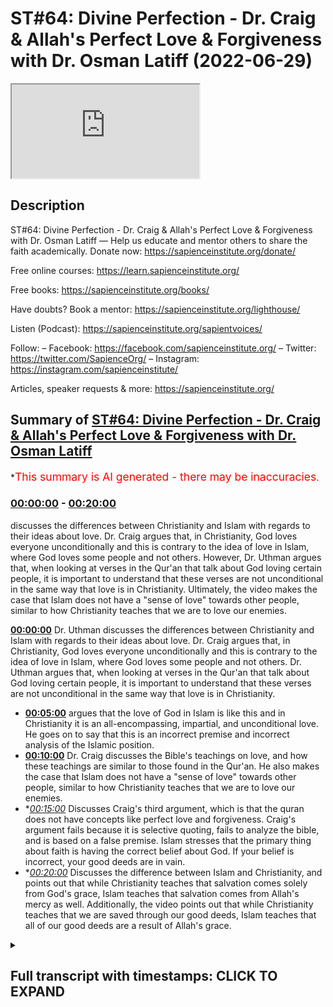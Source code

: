# ST#64: Divine Perfection - Dr. Craig & Allah's Perfect Love & Forgiveness with Dr. Osman Latiff (2022-06-29)

<iframe loading='lazy' src='https://www.youtube.com/embed/fFkGbBAgy1s'></iframe>

## Description

ST#64: Divine Perfection - Dr. Craig & Allah's Perfect Love & Forgiveness with Dr. Osman Latiff
—
Help us educate and mentor others to share the faith academically.
Donate now: https://sapienceinstitute.org/donate/

Free online courses: https://learn.sapienceinstitute.org/

Free books: https://sapienceinstitute.org/books/

Have doubts? Book a mentor: https://sapienceinstitute.org/lighthouse/

Listen (Podcast): https://sapienceinstitute.org/sapientvoices/

Follow:
– Facebook: https://facebook.com/sapienceinstitute.org/
– Twitter: https://twitter.com/SapienceOrg/
– Instagram: https://instagram.com/sapienceinstitute/

Articles, speaker requests & more: https://sapienceinstitute.org/

## Summary of [ST#64: Divine Perfection - Dr. Craig & Allah's Perfect Love & Forgiveness with Dr. Osman Latiff](https://www.youtube.com/watch?v=fFkGbBAgy1s)

\*<span style="color:red; font-size:125%">This summary is AI generated - there may be inaccuracies</span>.

### [00:00:00](https://www.youtube.com/watch?v=fFkGbBAgy1s\&t=0) - [00:20:00](https://www.youtube.com/watch?v=fFkGbBAgy1s\&t=1200)

discusses the differences between Christianity and Islam with regards to their ideas about love. Dr. Craig argues that, in Christianity, God loves everyone unconditionally and this is contrary to the idea of love in Islam, where God loves some people and not others. However, Dr. Uthman argues that, when looking at verses in the Qur'an that talk about God loving certain people, it is important to understand that these verses are not unconditional in the same way that love is in Christianity. Ultimately, the video makes the case that Islam does not have a "sense of love" towards other people, similar to how Christianity teaches that we are to love our enemies.

**[00:00:00](https://www.youtube.com/watch?v=fFkGbBAgy1s\&t=0)**  Dr. Uthman discusses the differences between Christianity and Islam with regards to their ideas about love. Dr. Craig argues that, in Christianity, God loves everyone unconditionally and this is contrary to the idea of love in Islam, where God loves some people and not others. Dr. Uthman argues that, when looking at verses in the Qur'an that talk about God loving certain people, it is important to understand that these verses are not unconditional in the same way that love is in Christianity.

*   **[00:05:00](https://www.youtube.com/watch?v=fFkGbBAgy1s\&t=300)** argues that the love of God in Islam is like this and in Christianity it is an all-encompassing, impartial, and unconditional love. He goes on to say that this is an incorrect premise and incorrect analysis of the Islamic position.
*   **[00:10:00](https://www.youtube.com/watch?v=fFkGbBAgy1s\&t=600)**  Dr. Craig discusses the Bible's teachings on love, and how these teachings are similar to those found in the Qur'an. He also makes the case that Islam does not have a "sense of love" towards other people, similar to how Christianity teaches that we are to love our enemies.
*   \**[00:15:00](https://www.youtube.com/watch?v=fFkGbBAgy1s\&t=900)* Discusses Craig's third argument, which is that the quran does not have concepts like perfect love and forgiveness. Craig's argument fails because it is selective quoting, fails to analyze the bible, and is based on a false premise. Islam stresses that the primary thing about faith is having the correct belief about God. If your belief is incorrect, your good deeds are in vain.
*   \**[00:20:00](https://www.youtube.com/watch?v=fFkGbBAgy1s\&t=1200)* Discusses the difference between Islam and Christianity, and points out that while Christianity teaches that salvation comes solely from God's grace, Islam teaches that salvation comes from Allah's mercy as well. Additionally, the video points out that while Christianity teaches that we are saved through our good deeds, Islam teaches that all of our good deeds are a result of Allah's grace.

<details><summary><h2>Full transcript with timestamps: CLICK TO EXPAND</h2></summary>

[0:00:06](https://youtu.be/fFkGbBAgy1s?t=6) assalamualaikum welcome to sapient\
[0:00:08](https://youtu.be/fFkGbBAgy1s?t=8) thoughts this is dr uthman native and\
[0:00:09](https://youtu.be/fFkGbBAgy1s?t=9) we're going through my book divine\
[0:00:10](https://youtu.be/fFkGbBAgy1s?t=10) perfection christianity and islam on sin\
[0:00:13](https://youtu.be/fFkGbBAgy1s?t=13) and salvation a very important topic a\
[0:00:15](https://youtu.be/fFkGbBAgy1s?t=15) very crucial understanding christianity\
[0:00:18](https://youtu.be/fFkGbBAgy1s?t=18) in its light in this right light and\
[0:00:20](https://youtu.be/fFkGbBAgy1s?t=20) islam in this right light as well of\
[0:00:22](https://youtu.be/fFkGbBAgy1s?t=22) course the book is also answering back\
[0:00:24](https://youtu.be/fFkGbBAgy1s?t=24) against detractors made by destructions\
[0:00:26](https://youtu.be/fFkGbBAgy1s?t=26) made by christian mission ethiopia and\
[0:00:28](https://youtu.be/fFkGbBAgy1s?t=28) apologists like william lane craig and\
[0:00:30](https://youtu.be/fFkGbBAgy1s?t=30) others before and after him as well\
[0:00:33](https://youtu.be/fFkGbBAgy1s?t=33) we've been through\
[0:00:34](https://youtu.be/fFkGbBAgy1s?t=34) two main arguments made by dr william\
[0:00:37](https://youtu.be/fFkGbBAgy1s?t=37) lane craig already about the concept of\
[0:00:39](https://youtu.be/fFkGbBAgy1s?t=39) the trinity in the quranic framework\
[0:00:41](https://youtu.be/fFkGbBAgy1s?t=41) about humans salvation in the quranic\
[0:00:44](https://youtu.be/fFkGbBAgy1s?t=44) model as well\
[0:00:46](https://youtu.be/fFkGbBAgy1s?t=46) in contrast to the christian\
[0:00:48](https://youtu.be/fFkGbBAgy1s?t=48) idea about atonement represents through\
[0:00:50](https://youtu.be/fFkGbBAgy1s?t=50) atonement theories and other things as\
[0:00:52](https://youtu.be/fFkGbBAgy1s?t=52) well now the the third argument made by\
[0:00:55](https://youtu.be/fFkGbBAgy1s?t=55) dr craig in light of islamic theism is a\
[0:00:58](https://youtu.be/fFkGbBAgy1s?t=58) bit similar to the second one but this\
[0:01:00](https://youtu.be/fFkGbBAgy1s?t=60) time it's about the idea of love\
[0:01:02](https://youtu.be/fFkGbBAgy1s?t=62) so he argues therefore that god can't be\
[0:01:05](https://youtu.be/fFkGbBAgy1s?t=65) worthy of worship in islam because he's\
[0:01:07](https://youtu.be/fFkGbBAgy1s?t=67) not maximally loving in that he doesn't\
[0:01:10](https://youtu.be/fFkGbBAgy1s?t=70) love\
[0:01:10](https://youtu.be/fFkGbBAgy1s?t=70) everybody and the christians in fact not\
[0:01:13](https://youtu.be/fFkGbBAgy1s?t=73) all christians but he and perhaps people\
[0:01:15](https://youtu.be/fFkGbBAgy1s?t=75) like him\
[0:01:16](https://youtu.be/fFkGbBAgy1s?t=76) focus on the idea that god loves\
[0:01:19](https://youtu.be/fFkGbBAgy1s?t=79) everyone\
[0:01:20](https://youtu.be/fFkGbBAgy1s?t=80) god loves everybody\
[0:01:22](https://youtu.be/fFkGbBAgy1s?t=82) and therefore if god loves everybody\
[0:01:25](https://youtu.be/fFkGbBAgy1s?t=85) then that's the god that we should be\
[0:01:26](https://youtu.be/fFkGbBAgy1s?t=86) worshipping as opposed to islam where\
[0:01:29](https://youtu.be/fFkGbBAgy1s?t=89) god loves some people and not other\
[0:01:31](https://youtu.be/fFkGbBAgy1s?t=91) people and craig therefore in his in his\
[0:01:34](https://youtu.be/fFkGbBAgy1s?t=94) works and literature in his debates he\
[0:01:36](https://youtu.be/fFkGbBAgy1s?t=96) isolates particular verses in the quran\
[0:01:38](https://youtu.be/fFkGbBAgy1s?t=98) where it says that god loves the\
[0:01:40](https://youtu.be/fFkGbBAgy1s?t=100) the doers of god those of good god loves\
[0:01:43](https://youtu.be/fFkGbBAgy1s?t=103) the repentant god loves the you know the\
[0:01:46](https://youtu.be/fFkGbBAgy1s?t=106) ones who make peace god loves so god\
[0:01:48](https://youtu.be/fFkGbBAgy1s?t=108) loves particular people uh but god does\
[0:01:51](https://youtu.be/fFkGbBAgy1s?t=111) not love other people god doesn't love\
[0:01:52](https://youtu.be/fFkGbBAgy1s?t=112) the boastful god doesn't love the\
[0:01:54](https://youtu.be/fFkGbBAgy1s?t=114) arrogant god doesn't love the the\
[0:01:56](https://youtu.be/fFkGbBAgy1s?t=116) unbelievers for example god doesn't love\
[0:01:58](https://youtu.be/fFkGbBAgy1s?t=118) the mischief makers for example or the\
[0:02:00](https://youtu.be/fFkGbBAgy1s?t=120) unjust for example so we have those that\
[0:02:02](https://youtu.be/fFkGbBAgy1s?t=122) god loves and go that god and those that\
[0:02:04](https://youtu.be/fFkGbBAgy1s?t=124) god does not love\
[0:02:06](https://youtu.be/fFkGbBAgy1s?t=126) in the quran for example whereas he says\
[0:02:08](https://youtu.be/fFkGbBAgy1s?t=128) in in christianity god loves everybody\
[0:02:12](https://youtu.be/fFkGbBAgy1s?t=132) and the key verse that christians love\
[0:02:14](https://youtu.be/fFkGbBAgy1s?t=134) to cite like him and others is\
[0:02:16](https://youtu.be/fFkGbBAgy1s?t=136) for god so loved the world loved the\
[0:02:18](https://youtu.be/fFkGbBAgy1s?t=138) world that he gave his only be or he\
[0:02:20](https://youtu.be/fFkGbBAgy1s?t=140) sent his only begotten son that he\
[0:02:22](https://youtu.be/fFkGbBAgy1s?t=142) whosoever believes in him shall have\
[0:02:24](https://youtu.be/fFkGbBAgy1s?t=144) everlasting life and shall not perish so\
[0:02:27](https://youtu.be/fFkGbBAgy1s?t=147) therefore since god so loved the world\
[0:02:29](https://youtu.be/fFkGbBAgy1s?t=149) meaning the whole world\
[0:02:31](https://youtu.be/fFkGbBAgy1s?t=151) that means god loves everybody including\
[0:02:34](https://youtu.be/fFkGbBAgy1s?t=154) sinners this is the key thing for us to\
[0:02:36](https://youtu.be/fFkGbBAgy1s?t=156) remember about what christians say\
[0:02:38](https://youtu.be/fFkGbBAgy1s?t=158) god loves sinners and therefore\
[0:02:41](https://youtu.be/fFkGbBAgy1s?t=161) and in contrast the quran in islam the\
[0:02:43](https://youtu.be/fFkGbBAgy1s?t=163) god of islam or the quran does not love\
[0:02:46](https://youtu.be/fFkGbBAgy1s?t=166) sinners that's the key thing but the\
[0:02:48](https://youtu.be/fFkGbBAgy1s?t=168) first thing of course is for us to\
[0:02:49](https://youtu.be/fFkGbBAgy1s?t=169) understand this very very clearly number\
[0:02:51](https://youtu.be/fFkGbBAgy1s?t=171) one\
[0:02:52](https://youtu.be/fFkGbBAgy1s?t=172) christians of course they make this\
[0:02:54](https://youtu.be/fFkGbBAgy1s?t=174) argument about god loving everybody but\
[0:02:56](https://youtu.be/fFkGbBAgy1s?t=176) there is no agreement in fact amongst\
[0:02:58](https://youtu.be/fFkGbBAgy1s?t=178) christians or theologians that god in\
[0:03:01](https://youtu.be/fFkGbBAgy1s?t=181) fact loves everybody does god love\
[0:03:04](https://youtu.be/fFkGbBAgy1s?t=184) the murderer does god love\
[0:03:07](https://youtu.be/fFkGbBAgy1s?t=187) hitler does god love genocidal maniacs\
[0:03:10](https://youtu.be/fFkGbBAgy1s?t=190) does god love everybody and does god\
[0:03:13](https://youtu.be/fFkGbBAgy1s?t=193) love them exactly the same way now i say\
[0:03:15](https://youtu.be/fFkGbBAgy1s?t=195) that because dr craig for example says\
[0:03:18](https://youtu.be/fFkGbBAgy1s?t=198) the love of god is three things it's\
[0:03:20](https://youtu.be/fFkGbBAgy1s?t=200) impartial it's universal and it's\
[0:03:23](https://youtu.be/fFkGbBAgy1s?t=203) unconditional remember those three words\
[0:03:25](https://youtu.be/fFkGbBAgy1s?t=205) it's impartial\
[0:03:27](https://youtu.be/fFkGbBAgy1s?t=207) unconditional and it's universal whereas\
[0:03:30](https://youtu.be/fFkGbBAgy1s?t=210) the love of the god in islam it's\
[0:03:33](https://youtu.be/fFkGbBAgy1s?t=213) partial not universal not unconditional\
[0:03:35](https://youtu.be/fFkGbBAgy1s?t=215) either therefore the god of uh\
[0:03:37](https://youtu.be/fFkGbBAgy1s?t=217) christianity he argues wins the day now\
[0:03:40](https://youtu.be/fFkGbBAgy1s?t=220) let's think about this very carefully\
[0:03:41](https://youtu.be/fFkGbBAgy1s?t=221) what does it mean to say that the love\
[0:03:42](https://youtu.be/fFkGbBAgy1s?t=222) of god is impartial in christianity that\
[0:03:45](https://youtu.be/fFkGbBAgy1s?t=225) means it's the same that means god loves\
[0:03:48](https://youtu.be/fFkGbBAgy1s?t=228) everybody the same what does that mean\
[0:03:51](https://youtu.be/fFkGbBAgy1s?t=231) that means god loves\
[0:03:53](https://youtu.be/fFkGbBAgy1s?t=233) hitler like he loves moses that god\
[0:03:56](https://youtu.be/fFkGbBAgy1s?t=236) loves the mass murderer like he loves\
[0:03:59](https://youtu.be/fFkGbBAgy1s?t=239) the peacemaker that means god love is\
[0:04:01](https://youtu.be/fFkGbBAgy1s?t=241) impartial he loves everybody the same\
[0:04:04](https://youtu.be/fFkGbBAgy1s?t=244) which means in essence god loves nobody\
[0:04:07](https://youtu.be/fFkGbBAgy1s?t=247) because there's no gradients of love for\
[0:04:09](https://youtu.be/fFkGbBAgy1s?t=249) us to consider what does love actually\
[0:04:11](https://youtu.be/fFkGbBAgy1s?t=251) then mean\
[0:04:13](https://youtu.be/fFkGbBAgy1s?t=253) what does love even mean if god loves\
[0:04:15](https://youtu.be/fFkGbBAgy1s?t=255) everybody the same and there are no\
[0:04:17](https://youtu.be/fFkGbBAgy1s?t=257) gradients of love loving less not loving\
[0:04:20](https://youtu.be/fFkGbBAgy1s?t=260) loving more these are all gradients of\
[0:04:22](https://youtu.be/fFkGbBAgy1s?t=262) love that we find in the quran in\
[0:04:23](https://youtu.be/fFkGbBAgy1s?t=263) islamic\
[0:04:25](https://youtu.be/fFkGbBAgy1s?t=265) narrative but in christianity if god\
[0:04:27](https://youtu.be/fFkGbBAgy1s?t=267) loves everybody the same impartially\
[0:04:29](https://youtu.be/fFkGbBAgy1s?t=269) that means how do we even have a way of\
[0:04:31](https://youtu.be/fFkGbBAgy1s?t=271) approaching god or know what god wants\
[0:04:34](https://youtu.be/fFkGbBAgy1s?t=274) us to do if he loves us all impartially\
[0:04:37](https://youtu.be/fFkGbBAgy1s?t=277) anyway from the get-go from the outside\
[0:04:40](https://youtu.be/fFkGbBAgy1s?t=280) and what does it mean is love is\
[0:04:41](https://youtu.be/fFkGbBAgy1s?t=281) unconditional that means there's no\
[0:04:43](https://youtu.be/fFkGbBAgy1s?t=283) condition placed on god's love that\
[0:04:44](https://youtu.be/fFkGbBAgy1s?t=284) means\
[0:04:45](https://youtu.be/fFkGbBAgy1s?t=285) the psychopathic murderer she could feel\
[0:04:48](https://youtu.be/fFkGbBAgy1s?t=288) secure and happy knowing that god loves\
[0:04:50](https://youtu.be/fFkGbBAgy1s?t=290) him anyway because it's an unconditional\
[0:04:53](https://youtu.be/fFkGbBAgy1s?t=293) love like the craig therefore presents\
[0:04:55](https://youtu.be/fFkGbBAgy1s?t=295) but this again is contrary in fact to\
[0:04:57](https://youtu.be/fFkGbBAgy1s?t=297) the bible itself because in the bible\
[0:04:59](https://youtu.be/fFkGbBAgy1s?t=299) itself we do find verses where god does\
[0:05:02](https://youtu.be/fFkGbBAgy1s?t=302) not love some people in the book of\
[0:05:04](https://youtu.be/fFkGbBAgy1s?t=304) hosea for example chapter 9 verse 5 5 it\
[0:05:07](https://youtu.be/fFkGbBAgy1s?t=307) says because of their wickedness in\
[0:05:09](https://youtu.be/fFkGbBAgy1s?t=309) gilgal i hated them\
[0:05:12](https://youtu.be/fFkGbBAgy1s?t=312) right because of this wretchedness or\
[0:05:14](https://youtu.be/fFkGbBAgy1s?t=314) their rebellion i do not love them very\
[0:05:17](https://youtu.be/fFkGbBAgy1s?t=317) unequivocal language in psalm 5 5. god\
[0:05:20](https://youtu.be/fFkGbBAgy1s?t=320) does not love those who transgress and\
[0:05:22](https://youtu.be/fFkGbBAgy1s?t=322) do wrong in psalm 5 5 in psalm 139 it\
[0:05:26](https://youtu.be/fFkGbBAgy1s?t=326) says something similar right that\
[0:05:29](https://youtu.be/fFkGbBAgy1s?t=329) what do i do with those who hate you i\
[0:05:31](https://youtu.be/fFkGbBAgy1s?t=331) hate them i have all full hatred for\
[0:05:34](https://youtu.be/fFkGbBAgy1s?t=334) them in fact eric peel the dutch\
[0:05:36](https://youtu.be/fFkGbBAgy1s?t=336) theologian says that the most\
[0:05:38](https://youtu.be/fFkGbBAgy1s?t=338) absolute form of hatred is used in this\
[0:05:41](https://youtu.be/fFkGbBAgy1s?t=341) verse even thomas aquinas in his\
[0:05:43](https://youtu.be/fFkGbBAgy1s?t=343) comments from psalm 5 5 says that god\
[0:05:45](https://youtu.be/fFkGbBAgy1s?t=345) hates sinners\
[0:05:47](https://youtu.be/fFkGbBAgy1s?t=347) right that they're not sufficient\
[0:05:49](https://youtu.be/fFkGbBAgy1s?t=349) before god's majesty before god so\
[0:05:52](https://youtu.be/fFkGbBAgy1s?t=352) therefore it seems these are like newer\
[0:05:54](https://youtu.be/fFkGbBAgy1s?t=354) kind of trends coming from christian\
[0:05:55](https://youtu.be/fFkGbBAgy1s?t=355) missionaries about god loving everybody\
[0:05:57](https://youtu.be/fFkGbBAgy1s?t=357) maybe\
[0:05:58](https://youtu.be/fFkGbBAgy1s?t=358) maybe it's a ploy\
[0:05:59](https://youtu.be/fFkGbBAgy1s?t=359) in order to propagate their faith and to\
[0:06:01](https://youtu.be/fFkGbBAgy1s?t=361) invite more people to christianity but\
[0:06:03](https://youtu.be/fFkGbBAgy1s?t=363) but the bible isn't saying that and nor\
[0:06:06](https://youtu.be/fFkGbBAgy1s?t=366) are christian theologians particularly\
[0:06:07](https://youtu.be/fFkGbBAgy1s?t=367) of the past saying that that god loves\
[0:06:09](https://youtu.be/fFkGbBAgy1s?t=369) everybody the same way impartially that\
[0:06:12](https://youtu.be/fFkGbBAgy1s?t=372) means even me as a muslim who denies\
[0:06:15](https://youtu.be/fFkGbBAgy1s?t=375) christianity and denies of the core\
[0:06:17](https://youtu.be/fFkGbBAgy1s?t=377) tenets of christianity of incarnation of\
[0:06:20](https://youtu.be/fFkGbBAgy1s?t=380) jesus as a savior uh\
[0:06:23](https://youtu.be/fFkGbBAgy1s?t=383) god would love me as as he loves other\
[0:06:25](https://youtu.be/fFkGbBAgy1s?t=385) people\
[0:06:26](https://youtu.be/fFkGbBAgy1s?t=386) unconditionally i mean i don't have to\
[0:06:28](https://youtu.be/fFkGbBAgy1s?t=388) change or anything of course christians\
[0:06:29](https://youtu.be/fFkGbBAgy1s?t=389) wouldn't argue they said no there has to\
[0:06:30](https://youtu.be/fFkGbBAgy1s?t=390) be change and you have to whatever but\
[0:06:32](https://youtu.be/fFkGbBAgy1s?t=392) the point is not just through my service\
[0:06:34](https://youtu.be/fFkGbBAgy1s?t=394) of anybody really so\
[0:06:36](https://youtu.be/fFkGbBAgy1s?t=396) that wouldn't really work in light of\
[0:06:38](https://youtu.be/fFkGbBAgy1s?t=398) the bible or in light of just\
[0:06:39](https://youtu.be/fFkGbBAgy1s?t=399) logical sense and what about god\
[0:06:42](https://youtu.be/fFkGbBAgy1s?t=402) therefore loving universally that means\
[0:06:44](https://youtu.be/fFkGbBAgy1s?t=404) the same thing that god loves everybody\
[0:06:46](https://youtu.be/fFkGbBAgy1s?t=406) and everything the same way\
[0:06:48](https://youtu.be/fFkGbBAgy1s?t=408) of course this wouldn't make much sense\
[0:06:51](https://youtu.be/fFkGbBAgy1s?t=411) to say that because it wouldn't give\
[0:06:53](https://youtu.be/fFkGbBAgy1s?t=413) human beings that incentive that drive\
[0:06:55](https://youtu.be/fFkGbBAgy1s?t=415) to want to do good things in order to\
[0:06:58](https://youtu.be/fFkGbBAgy1s?t=418) love god or be loved by god because if\
[0:07:02](https://youtu.be/fFkGbBAgy1s?t=422) god loves them already anyway then what\
[0:07:04](https://youtu.be/fFkGbBAgy1s?t=424) really would the point of that be\
[0:07:06](https://youtu.be/fFkGbBAgy1s?t=426) and some people in fact would argue some\
[0:07:08](https://youtu.be/fFkGbBAgy1s?t=428) people would argue against it by saying\
[0:07:09](https://youtu.be/fFkGbBAgy1s?t=429) well you know people's love for god\
[0:07:11](https://youtu.be/fFkGbBAgy1s?t=431) should drive them to want to do good\
[0:07:13](https://youtu.be/fFkGbBAgy1s?t=433) things for them and i understand that\
[0:07:14](https://youtu.be/fFkGbBAgy1s?t=434) point as well but other people would\
[0:07:15](https://youtu.be/fFkGbBAgy1s?t=435) argue\
[0:07:16](https://youtu.be/fFkGbBAgy1s?t=436) what's the point anyway and anyway islam\
[0:07:18](https://youtu.be/fFkGbBAgy1s?t=438) doesn't have that problem\
[0:07:20](https://youtu.be/fFkGbBAgy1s?t=440) it doesn't have that problem because\
[0:07:22](https://youtu.be/fFkGbBAgy1s?t=442) what does islam actually say\
[0:07:23](https://youtu.be/fFkGbBAgy1s?t=443) it says number one the thing that is\
[0:07:26](https://youtu.be/fFkGbBAgy1s?t=446) universal from god to all of humanity is\
[0:07:29](https://youtu.be/fFkGbBAgy1s?t=449) the divine mercy of god remember we've\
[0:07:32](https://youtu.be/fFkGbBAgy1s?t=452) discussed it already in light of the\
[0:07:34](https://youtu.be/fFkGbBAgy1s?t=454) adamic conundrum in light of human\
[0:07:36](https://youtu.be/fFkGbBAgy1s?t=456) salvation model\
[0:07:37](https://youtu.be/fFkGbBAgy1s?t=457) god's divine mercy and that divine mercy\
[0:07:40](https://youtu.be/fFkGbBAgy1s?t=460) is in everything so the prophet of allah\
[0:07:43](https://youtu.be/fFkGbBAgy1s?t=463) says that that in the lillahi\
[0:07:45](https://youtu.be/fFkGbBAgy1s?t=465) allah has a hundred parts of his mercy\
[0:07:50](https://youtu.be/fFkGbBAgy1s?t=470) allah has sent one part of his mercy\
[0:07:52](https://youtu.be/fFkGbBAgy1s?t=472) between humans and jinn and even beasts\
[0:07:55](https://youtu.be/fFkGbBAgy1s?t=475) right even animals even the hadith says\
[0:07:58](https://youtu.be/fFkGbBAgy1s?t=478) well hawaiian even insects share from\
[0:08:00](https://youtu.be/fFkGbBAgy1s?t=480) that one part of that divine mercy that\
[0:08:02](https://youtu.be/fFkGbBAgy1s?t=482) means that mercy of god really is in\
[0:08:04](https://youtu.be/fFkGbBAgy1s?t=484) everybody\
[0:08:06](https://youtu.be/fFkGbBAgy1s?t=486) and people when you see\
[0:08:08](https://youtu.be/fFkGbBAgy1s?t=488) you know acts of goodness or kindness or\
[0:08:10](https://youtu.be/fFkGbBAgy1s?t=490) mercy or sympathy or empathy or love\
[0:08:12](https://youtu.be/fFkGbBAgy1s?t=492) uh\
[0:08:13](https://youtu.be/fFkGbBAgy1s?t=493) or you're only seeing a small tiny\
[0:08:16](https://youtu.be/fFkGbBAgy1s?t=496) fragment of something that's in your\
[0:08:18](https://youtu.be/fFkGbBAgy1s?t=498) life but think about the whole of\
[0:08:20](https://youtu.be/fFkGbBAgy1s?t=500) creation from the beginning to the end\
[0:08:21](https://youtu.be/fFkGbBAgy1s?t=501) of time and all of everything that you\
[0:08:23](https://youtu.be/fFkGbBAgy1s?t=503) see and you will never see in your life\
[0:08:25](https://youtu.be/fFkGbBAgy1s?t=505) is all from that one part of allah's\
[0:08:27](https://youtu.be/fFkGbBAgy1s?t=507) divine mercy that's mercy isn't\
[0:08:29](https://youtu.be/fFkGbBAgy1s?t=509) everything even those who disbelieve in\
[0:08:31](https://youtu.be/fFkGbBAgy1s?t=511) him allah is still merciful unto them\
[0:08:33](https://youtu.be/fFkGbBAgy1s?t=513) how is allah merciful and to all people\
[0:08:35](https://youtu.be/fFkGbBAgy1s?t=515) that allah allows and shows even the\
[0:08:38](https://youtu.be/fFkGbBAgy1s?t=518) wretched most wretched person at any\
[0:08:40](https://youtu.be/fFkGbBAgy1s?t=520) time a chance to come back to god\
[0:08:44](https://youtu.be/fFkGbBAgy1s?t=524) right that's that's powerful that\
[0:08:46](https://youtu.be/fFkGbBAgy1s?t=526) allah's mercy is such that even the most\
[0:08:48](https://youtu.be/fFkGbBAgy1s?t=528) wretched individual has at any point in\
[0:08:51](https://youtu.be/fFkGbBAgy1s?t=531) time any point in his life to go back to\
[0:08:53](https://youtu.be/fFkGbBAgy1s?t=533) god through repentance and he will find\
[0:08:55](https://youtu.be/fFkGbBAgy1s?t=535) god forgiving allah says\
[0:09:01](https://youtu.be/fFkGbBAgy1s?t=541) i am forgiving\
[0:09:04](https://youtu.be/fFkGbBAgy1s?t=544) for the one who repents\
[0:09:06](https://youtu.be/fFkGbBAgy1s?t=546) and believes and works good deeds and\
[0:09:09](https://youtu.be/fFkGbBAgy1s?t=549) then follows a life of righteousness i\
[0:09:12](https://youtu.be/fFkGbBAgy1s?t=552) am forgiving on that person so therefore\
[0:09:14](https://youtu.be/fFkGbBAgy1s?t=554) that that path is always open for\
[0:09:16](https://youtu.be/fFkGbBAgy1s?t=556) anybody the path of forgiveness and\
[0:09:18](https://youtu.be/fFkGbBAgy1s?t=558) mercy and closeness and love of god but\
[0:09:21](https://youtu.be/fFkGbBAgy1s?t=561) to say therefore at the outset god loves\
[0:09:23](https://youtu.be/fFkGbBAgy1s?t=563) everybody it wouldn't really it's i mean\
[0:09:24](https://youtu.be/fFkGbBAgy1s?t=564) it might sound nice on the tongue but it\
[0:09:26](https://youtu.be/fFkGbBAgy1s?t=566) doesn't really make that much actually\
[0:09:27](https://youtu.be/fFkGbBAgy1s?t=567) of sense and christian theologians would\
[0:09:29](https://youtu.be/fFkGbBAgy1s?t=569) argue i mean some people in fact really\
[0:09:32](https://youtu.be/fFkGbBAgy1s?t=572) argue against william craig for saying\
[0:09:34](https://youtu.be/fFkGbBAgy1s?t=574) such things because the bible in fact\
[0:09:35](https://youtu.be/fFkGbBAgy1s?t=575) doesn't teach that doesn't preach that\
[0:09:38](https://youtu.be/fFkGbBAgy1s?t=578) and therefore it's really an incorrect\
[0:09:40](https://youtu.be/fFkGbBAgy1s?t=580) way of of of interpreting the christian\
[0:09:43](https://youtu.be/fFkGbBAgy1s?t=583) faith as well\
[0:09:44](https://youtu.be/fFkGbBAgy1s?t=584) uh so that's one thing therefore that he\
[0:09:46](https://youtu.be/fFkGbBAgy1s?t=586) says in his argument that the love of\
[0:09:48](https://youtu.be/fFkGbBAgy1s?t=588) god in islam is like this and in\
[0:09:50](https://youtu.be/fFkGbBAgy1s?t=590) christianity it's an all-encompassing\
[0:09:52](https://youtu.be/fFkGbBAgy1s?t=592) it's a universal impartial and\
[0:09:54](https://youtu.be/fFkGbBAgy1s?t=594) unconditional love we've shown therefore\
[0:09:56](https://youtu.be/fFkGbBAgy1s?t=596) that that actually is is an incorrect\
[0:09:58](https://youtu.be/fFkGbBAgy1s?t=598) premise and incorrect\
[0:09:59](https://youtu.be/fFkGbBAgy1s?t=599) analysis of the islamic position as well\
[0:10:02](https://youtu.be/fFkGbBAgy1s?t=602) the second thing that he argues in fact\
[0:10:04](https://youtu.be/fFkGbBAgy1s?t=604) in the same section or same area is he\
[0:10:07](https://youtu.be/fFkGbBAgy1s?t=607) says you see the love of god\
[0:10:09](https://youtu.be/fFkGbBAgy1s?t=609) is such that\
[0:10:11](https://youtu.be/fFkGbBAgy1s?t=611) god calls on christians to be loving to\
[0:10:15](https://youtu.be/fFkGbBAgy1s?t=615) be loving to their enemies\
[0:10:17](https://youtu.be/fFkGbBAgy1s?t=617) and he says you see that's unique\
[0:10:18](https://youtu.be/fFkGbBAgy1s?t=618) because in islam you don't have loving\
[0:10:20](https://youtu.be/fFkGbBAgy1s?t=620) your enemies\
[0:10:22](https://youtu.be/fFkGbBAgy1s?t=622) and again it might sound nice on the\
[0:10:24](https://youtu.be/fFkGbBAgy1s?t=624) tongue while loving your enemies okay\
[0:10:26](https://youtu.be/fFkGbBAgy1s?t=626) what does that actually mean it's\
[0:10:27](https://youtu.be/fFkGbBAgy1s?t=627) important for all of us to look closely\
[0:10:29](https://youtu.be/fFkGbBAgy1s?t=629) at every argument being made and to\
[0:10:30](https://youtu.be/fFkGbBAgy1s?t=630) dissect it and to unpack it and to\
[0:10:32](https://youtu.be/fFkGbBAgy1s?t=632) unpeel it and to look closely because\
[0:10:34](https://youtu.be/fFkGbBAgy1s?t=634) these are our major problems and i\
[0:10:36](https://youtu.be/fFkGbBAgy1s?t=636) believe that if christians are sincere\
[0:10:38](https://youtu.be/fFkGbBAgy1s?t=638) and they look closely they'll see the\
[0:10:40](https://youtu.be/fFkGbBAgy1s?t=640) fallacy of these of these own arguments\
[0:10:42](https://youtu.be/fFkGbBAgy1s?t=642) so he says for example in the book of\
[0:10:44](https://youtu.be/fFkGbBAgy1s?t=644) matthew it says that you know jesus says\
[0:10:46](https://youtu.be/fFkGbBAgy1s?t=646) love your enemies\
[0:10:48](https://youtu.be/fFkGbBAgy1s?t=648) love your enemies like you love\
[0:10:49](https://youtu.be/fFkGbBAgy1s?t=649) yourselves love your enemies\
[0:10:51](https://youtu.be/fFkGbBAgy1s?t=651) now what does love actually mean how do\
[0:10:53](https://youtu.be/fFkGbBAgy1s?t=653) you define does the bible define love\
[0:10:57](https://youtu.be/fFkGbBAgy1s?t=657) how do you love i know i know how to\
[0:10:58](https://youtu.be/fFkGbBAgy1s?t=658) love me i could say i love god i love my\
[0:11:01](https://youtu.be/fFkGbBAgy1s?t=661) mother i love my wife my children i you\
[0:11:03](https://youtu.be/fFkGbBAgy1s?t=663) have you know what love might mean\
[0:11:05](https://youtu.be/fFkGbBAgy1s?t=665) what does it mean to love your enemies\
[0:11:08](https://youtu.be/fFkGbBAgy1s?t=668) and what must your enemies be doing or\
[0:11:10](https://youtu.be/fFkGbBAgy1s?t=670) not doing in order for you to love them\
[0:11:13](https://youtu.be/fFkGbBAgy1s?t=673) or not love them\
[0:11:14](https://youtu.be/fFkGbBAgy1s?t=674) right do you love the one who is\
[0:11:16](https://youtu.be/fFkGbBAgy1s?t=676) murdering your family do you love that\
[0:11:17](https://youtu.be/fFkGbBAgy1s?t=677) person and how do you show that love as\
[0:11:20](https://youtu.be/fFkGbBAgy1s?t=680) well\
[0:11:21](https://youtu.be/fFkGbBAgy1s?t=681) it's one thing to verbalize in fact it's\
[0:11:23](https://youtu.be/fFkGbBAgy1s?t=683) one thing to feel not even verbalizing\
[0:11:25](https://youtu.be/fFkGbBAgy1s?t=685) is wanting to feel and say i love a\
[0:11:27](https://youtu.be/fFkGbBAgy1s?t=687) person if that love is not verbalized\
[0:11:30](https://youtu.be/fFkGbBAgy1s?t=690) it's a problem if that love isn't\
[0:11:32](https://youtu.be/fFkGbBAgy1s?t=692) actualized it's another problem so what\
[0:11:34](https://youtu.be/fFkGbBAgy1s?t=694) does love actually mean therefore now of\
[0:11:36](https://youtu.be/fFkGbBAgy1s?t=696) course in the bible we're also taught\
[0:11:38](https://youtu.be/fFkGbBAgy1s?t=698) and shown the way that loving one\
[0:11:40](https://youtu.be/fFkGbBAgy1s?t=700) enemies is demonstrated in fact in the\
[0:11:42](https://youtu.be/fFkGbBAgy1s?t=702) bible it says which means which means\
[0:11:45](https://youtu.be/fFkGbBAgy1s?t=705) that when your enemy is hungry feed him\
[0:11:48](https://youtu.be/fFkGbBAgy1s?t=708) when your enemy is thirsty give him\
[0:11:50](https://youtu.be/fFkGbBAgy1s?t=710) drink no i could understand that\
[0:11:52](https://youtu.be/fFkGbBAgy1s?t=712) but then for craig to make an argument\
[0:11:54](https://youtu.be/fFkGbBAgy1s?t=714) that islam doesn't have something\
[0:11:55](https://youtu.be/fFkGbBAgy1s?t=715) similar\
[0:11:56](https://youtu.be/fFkGbBAgy1s?t=716) is again a gross gross error and this is\
[0:11:59](https://youtu.be/fFkGbBAgy1s?t=719) too many of them from our christian\
[0:12:01](https://youtu.be/fFkGbBAgy1s?t=721) friends because in the quran we have\
[0:12:03](https://youtu.be/fFkGbBAgy1s?t=723) something similar in fact allah praises\
[0:12:06](https://youtu.be/fFkGbBAgy1s?t=726) those companions of the prophet muhammad\
[0:12:08](https://youtu.be/fFkGbBAgy1s?t=728) in the quran\
[0:12:19](https://youtu.be/fFkGbBAgy1s?t=739) it says that they the prophet's\
[0:12:21](https://youtu.be/fFkGbBAgy1s?t=741) companions feed believers feed\
[0:12:24](https://youtu.be/fFkGbBAgy1s?t=744) right\
[0:12:26](https://youtu.be/fFkGbBAgy1s?t=746) out of their love for allah\
[0:12:29](https://youtu.be/fFkGbBAgy1s?t=749) their if their motivation is the love of\
[0:12:31](https://youtu.be/fFkGbBAgy1s?t=751) allah right who do they feed\
[0:12:34](https://youtu.be/fFkGbBAgy1s?t=754) the poor miskin the orphans and the\
[0:12:38](https://youtu.be/fFkGbBAgy1s?t=758) prisoners of war\
[0:12:40](https://youtu.be/fFkGbBAgy1s?t=760) prisoners of war of course are enemy\
[0:12:42](https://youtu.be/fFkGbBAgy1s?t=762) prisoners of war right and they say we\
[0:12:45](https://youtu.be/fFkGbBAgy1s?t=765) feed you\
[0:12:48](https://youtu.be/fFkGbBAgy1s?t=768) for the sake of allah\
[0:12:50](https://youtu.be/fFkGbBAgy1s?t=770) or they think or they feel or they say\
[0:12:52](https://youtu.be/fFkGbBAgy1s?t=772) we feed you for the sake of allah\
[0:12:54](https://youtu.be/fFkGbBAgy1s?t=774) we don't want for the face of allah we\
[0:12:57](https://youtu.be/fFkGbBAgy1s?t=777) don't want from you any reward or any\
[0:13:00](https://youtu.be/fFkGbBAgy1s?t=780) gratitude or any thanks everything we're\
[0:13:02](https://youtu.be/fFkGbBAgy1s?t=782) doing is completely and solely for the\
[0:13:04](https://youtu.be/fFkGbBAgy1s?t=784) love of allah wa ta'ala that's a\
[0:13:06](https://youtu.be/fFkGbBAgy1s?t=786) demonstration of\
[0:13:08](https://youtu.be/fFkGbBAgy1s?t=788) feeding captives and of course in\
[0:13:10](https://youtu.be/fFkGbBAgy1s?t=790) islamic history there's a lot of\
[0:13:11](https://youtu.be/fFkGbBAgy1s?t=791) examples of that of feeding captives\
[0:13:13](https://youtu.be/fFkGbBAgy1s?t=793) whoever they are christian captives or\
[0:13:15](https://youtu.be/fFkGbBAgy1s?t=795) whoever they are you know\
[0:13:17](https://youtu.be/fFkGbBAgy1s?t=797) in my book on being human how islam\
[0:13:20](https://youtu.be/fFkGbBAgy1s?t=800) addresses othering demonization and\
[0:13:21](https://youtu.be/fFkGbBAgy1s?t=801) empathy my last chapter is about the\
[0:13:23](https://youtu.be/fFkGbBAgy1s?t=803) genocide in rwanda 1994 where i discuss\
[0:13:26](https://youtu.be/fFkGbBAgy1s?t=806) at length the way that muslims in fact\
[0:13:28](https://youtu.be/fFkGbBAgy1s?t=808) save the lives of countless christians\
[0:13:30](https://youtu.be/fFkGbBAgy1s?t=810) and fed them and gave them drink and hid\
[0:13:32](https://youtu.be/fFkGbBAgy1s?t=812) them as as muslims to save their lives\
[0:13:35](https://youtu.be/fFkGbBAgy1s?t=815) and all but these things are quite\
[0:13:36](https://youtu.be/fFkGbBAgy1s?t=816) common they can't happen of course in\
[0:13:38](https://youtu.be/fFkGbBAgy1s?t=818) our world people they do those things\
[0:13:40](https://youtu.be/fFkGbBAgy1s?t=820) but in islam of course we also have\
[0:13:41](https://youtu.be/fFkGbBAgy1s?t=821) guidelines about you know showing\
[0:13:44](https://youtu.be/fFkGbBAgy1s?t=824) preferential treatment\
[0:13:47](https://youtu.be/fFkGbBAgy1s?t=827) showing goodness to even enemies who are\
[0:13:49](https://youtu.be/fFkGbBAgy1s?t=829) prisoners of war and um and dealing with\
[0:13:52](https://youtu.be/fFkGbBAgy1s?t=832) them you know with that kind of a\
[0:13:53](https://youtu.be/fFkGbBAgy1s?t=833) kindness or feeding them and so\
[0:13:55](https://youtu.be/fFkGbBAgy1s?t=835) therefore the bible therefore has this\
[0:13:56](https://youtu.be/fFkGbBAgy1s?t=836) but so too does the quran in fact have\
[0:13:58](https://youtu.be/fFkGbBAgy1s?t=838) there's not an argument therefore to be\
[0:13:59](https://youtu.be/fFkGbBAgy1s?t=839) made\
[0:14:00](https://youtu.be/fFkGbBAgy1s?t=840) and therefore he also makes the case\
[0:14:01](https://youtu.be/fFkGbBAgy1s?t=841) therefore that\
[0:14:03](https://youtu.be/fFkGbBAgy1s?t=843) in islam we don't have this sense of\
[0:14:06](https://youtu.be/fFkGbBAgy1s?t=846) you know of love towards other people or\
[0:14:10](https://youtu.be/fFkGbBAgy1s?t=850) you know loving god for example loving\
[0:14:12](https://youtu.be/fFkGbBAgy1s?t=852) god and god loving people even though of\
[0:14:14](https://youtu.be/fFkGbBAgy1s?t=854) course the quran also says\
[0:14:16](https://youtu.be/fFkGbBAgy1s?t=856) that about the believers\
[0:14:19](https://youtu.be/fFkGbBAgy1s?t=859) that they\
[0:14:21](https://youtu.be/fFkGbBAgy1s?t=861) that god loves them and they love god\
[0:14:24](https://youtu.be/fFkGbBAgy1s?t=864) and so therefore the way that love is\
[0:14:25](https://youtu.be/fFkGbBAgy1s?t=865) reflected in islam even love towards\
[0:14:27](https://youtu.be/fFkGbBAgy1s?t=867) other people has been shown very clearly\
[0:14:29](https://youtu.be/fFkGbBAgy1s?t=869) in the quran\
[0:14:30](https://youtu.be/fFkGbBAgy1s?t=870) and in the life of the prophet muhammad\
[0:14:32](https://youtu.be/fFkGbBAgy1s?t=872) himself peace be upon him in fact the\
[0:14:34](https://youtu.be/fFkGbBAgy1s?t=874) prophet one says to his companion\
[0:14:37](https://youtu.be/fFkGbBAgy1s?t=877) he says to aquarius\
[0:14:39](https://youtu.be/fFkGbBAgy1s?t=879) he says\
[0:14:40](https://youtu.be/fFkGbBAgy1s?t=880) join relations with those that cut off\
[0:14:42](https://youtu.be/fFkGbBAgy1s?t=882) from you\
[0:14:44](https://youtu.be/fFkGbBAgy1s?t=884) and give to those who deny you\
[0:14:47](https://youtu.be/fFkGbBAgy1s?t=887) and pardon those who wrong you he says\
[0:14:49](https://youtu.be/fFkGbBAgy1s?t=889) don't be like those who who say that i'm\
[0:14:52](https://youtu.be/fFkGbBAgy1s?t=892) going to be good to those if they're\
[0:14:53](https://youtu.be/fFkGbBAgy1s?t=893) good to me meaning have a much higher\
[0:14:55](https://youtu.be/fFkGbBAgy1s?t=895) paradigm of service to people of\
[0:14:58](https://youtu.be/fFkGbBAgy1s?t=898) kindness to people the quran in fact has\
[0:15:01](https://youtu.be/fFkGbBAgy1s?t=901) many examples like that it praises those\
[0:15:03](https://youtu.be/fFkGbBAgy1s?t=903) who subdue their anger who pardon people\
[0:15:06](https://youtu.be/fFkGbBAgy1s?t=906) who give to others who give in charity\
[0:15:08](https://youtu.be/fFkGbBAgy1s?t=908) who kind of have all these beautiful\
[0:15:09](https://youtu.be/fFkGbBAgy1s?t=909) attributes that praises those people so\
[0:15:12](https://youtu.be/fFkGbBAgy1s?t=912) therefore it is an incorrect premise for\
[0:15:13](https://youtu.be/fFkGbBAgy1s?t=913) christians like craig to argue therefore\
[0:15:15](https://youtu.be/fFkGbBAgy1s?t=915) the quran has no concept like these\
[0:15:18](https://youtu.be/fFkGbBAgy1s?t=918) whereas in the bible we're told to love\
[0:15:19](https://youtu.be/fFkGbBAgy1s?t=919) one's enemies and to love people in fact\
[0:15:22](https://youtu.be/fFkGbBAgy1s?t=922) the beautiful tradition in the prophet's\
[0:15:23](https://youtu.be/fFkGbBAgy1s?t=923) life is that he said peace be upon\
[0:15:31](https://youtu.be/fFkGbBAgy1s?t=931) the merciful ones are those whom the all\
[0:15:33](https://youtu.be/fFkGbBAgy1s?t=933) merciful shows mercy towards be merciful\
[0:15:36](https://youtu.be/fFkGbBAgy1s?t=936) with those in the earth and the one in\
[0:15:38](https://youtu.be/fFkGbBAgy1s?t=938) the heavens will be merciful unto you so\
[0:15:40](https://youtu.be/fFkGbBAgy1s?t=940) therefore we've illustrated therefore in\
[0:15:42](https://youtu.be/fFkGbBAgy1s?t=942) this very short episode the way that\
[0:15:44](https://youtu.be/fFkGbBAgy1s?t=944) craig's third argument really falls flat\
[0:15:47](https://youtu.be/fFkGbBAgy1s?t=947) on its face it's an incorrect argument\
[0:15:49](https://youtu.be/fFkGbBAgy1s?t=949) it's not true it's selective quoting or\
[0:15:52](https://youtu.be/fFkGbBAgy1s?t=952) failing to analyze or look closely and\
[0:15:54](https://youtu.be/fFkGbBAgy1s?t=954) and and critically at one's own faith as\
[0:15:57](https://youtu.be/fFkGbBAgy1s?t=957) well as the faith of islam as well uh a\
[0:16:00](https://youtu.be/fFkGbBAgy1s?t=960) lot of us to end on therefore is a\
[0:16:01](https://youtu.be/fFkGbBAgy1s?t=961) beautiful verse where allah says\
[0:16:08](https://youtu.be/fFkGbBAgy1s?t=968) in light of the argument craig made of\
[0:16:10](https://youtu.be/fFkGbBAgy1s?t=970) course that we discussed in this episode\
[0:16:12](https://youtu.be/fFkGbBAgy1s?t=972) about god loves everybody and loves\
[0:16:14](https://youtu.be/fFkGbBAgy1s?t=974) everybody the same way\
[0:16:15](https://youtu.be/fFkGbBAgy1s?t=975) allah says\
[0:16:17](https://youtu.be/fFkGbBAgy1s?t=977) should we treat\
[0:16:19](https://youtu.be/fFkGbBAgy1s?t=979) the\
[0:16:19](https://youtu.be/fFkGbBAgy1s?t=979) criminals as we treat those who submit\
[0:16:22](https://youtu.be/fFkGbBAgy1s?t=982) to us\
[0:16:26](https://youtu.be/fFkGbBAgy1s?t=986) what is amiss with you look at how\
[0:16:28](https://youtu.be/fFkGbBAgy1s?t=988) you're judging now another very big\
[0:16:31](https://youtu.be/fFkGbBAgy1s?t=991) point made by our christian friends and\
[0:16:33](https://youtu.be/fFkGbBAgy1s?t=993) this has been said of course\
[0:16:34](https://youtu.be/fFkGbBAgy1s?t=994) almost wherever you meet christian\
[0:16:36](https://youtu.be/fFkGbBAgy1s?t=996) missionaries or apologize they say this\
[0:16:38](https://youtu.be/fFkGbBAgy1s?t=998) it's almost are they scripted to say\
[0:16:40](https://youtu.be/fFkGbBAgy1s?t=1000) this that they say that\
[0:16:42](https://youtu.be/fFkGbBAgy1s?t=1002) in christianity it is faith that saves\
[0:16:46](https://youtu.be/fFkGbBAgy1s?t=1006) them\
[0:16:46](https://youtu.be/fFkGbBAgy1s?t=1006) and not works that save them whereas in\
[0:16:49](https://youtu.be/fFkGbBAgy1s?t=1009) islam they say islam is a faith islam\
[0:16:51](https://youtu.be/fFkGbBAgy1s?t=1011) islam is a religion of works many many\
[0:16:53](https://youtu.be/fFkGbBAgy1s?t=1013) works five pillars of islam and praying\
[0:16:54](https://youtu.be/fFkGbBAgy1s?t=1014) and fasting and pilgrimage and these\
[0:16:57](https://youtu.be/fFkGbBAgy1s?t=1017) things they think save them muslims\
[0:17:00](https://youtu.be/fFkGbBAgy1s?t=1020) from sin and bring them closer to god's\
[0:17:03](https://youtu.be/fFkGbBAgy1s?t=1023) to god's pleasure whereas in\
[0:17:04](https://youtu.be/fFkGbBAgy1s?t=1024) christianity it's just faith in jesus\
[0:17:06](https://youtu.be/fFkGbBAgy1s?t=1026) christ as the atoner and and therefore\
[0:17:09](https://youtu.be/fFkGbBAgy1s?t=1029) then you are saved let's think about\
[0:17:10](https://youtu.be/fFkGbBAgy1s?t=1030) this very carefully now the first thing\
[0:17:12](https://youtu.be/fFkGbBAgy1s?t=1032) is this we've got to remember that not\
[0:17:14](https://youtu.be/fFkGbBAgy1s?t=1034) all christians in fact say this they\
[0:17:15](https://youtu.be/fFkGbBAgy1s?t=1035) differ amongst themselves catholics\
[0:17:17](https://youtu.be/fFkGbBAgy1s?t=1037) would say that faith and work save youth\
[0:17:20](https://youtu.be/fFkGbBAgy1s?t=1040) in the book of james in fact james\
[0:17:22](https://youtu.be/fFkGbBAgy1s?t=1042) stresses that in fact james argues with\
[0:17:24](https://youtu.be/fFkGbBAgy1s?t=1044) paul about that you know when he says\
[0:17:26](https://youtu.be/fFkGbBAgy1s?t=1046) that it is not just faith that savior it\
[0:17:29](https://youtu.be/fFkGbBAgy1s?t=1049) is also works that save you what use is\
[0:17:31](https://youtu.be/fFkGbBAgy1s?t=1051) is is faith if there is no works because\
[0:17:33](https://youtu.be/fFkGbBAgy1s?t=1053) there's no representation of that faith\
[0:17:35](https://youtu.be/fFkGbBAgy1s?t=1055) in the person's claim that he in fact\
[0:17:37](https://youtu.be/fFkGbBAgy1s?t=1057) does have faith and doesn't believe in\
[0:17:39](https://youtu.be/fFkGbBAgy1s?t=1059) james is very strong in this\
[0:17:40](https://youtu.be/fFkGbBAgy1s?t=1060) um\
[0:17:41](https://youtu.be/fFkGbBAgy1s?t=1061) but others for example like the\
[0:17:43](https://youtu.be/fFkGbBAgy1s?t=1063) protestants they would say uh it's faith\
[0:17:45](https://youtu.be/fFkGbBAgy1s?t=1065) alone that saves you and maybe works\
[0:17:48](https://youtu.be/fFkGbBAgy1s?t=1068) therefore come out as you know as a\
[0:17:50](https://youtu.be/fFkGbBAgy1s?t=1070) product of one's faith um and therefore\
[0:17:54](https://youtu.be/fFkGbBAgy1s?t=1074) not\
[0:17:54](https://youtu.be/fFkGbBAgy1s?t=1074) that the works themselves will save you\
[0:17:56](https://youtu.be/fFkGbBAgy1s?t=1076) find this kind of a kind of a tangent\
[0:17:58](https://youtu.be/fFkGbBAgy1s?t=1078) there between them which i understand\
[0:18:00](https://youtu.be/fFkGbBAgy1s?t=1080) maybe what they're saying but what is\
[0:18:02](https://youtu.be/fFkGbBAgy1s?t=1082) how does islam approach this whole thing\
[0:18:04](https://youtu.be/fFkGbBAgy1s?t=1084) islam stresses of course that the\
[0:18:05](https://youtu.be/fFkGbBAgy1s?t=1085) primary\
[0:18:06](https://youtu.be/fFkGbBAgy1s?t=1086) thing about faith is of course having\
[0:18:08](https://youtu.be/fFkGbBAgy1s?t=1088) the correct belief about god it can't be\
[0:18:11](https://youtu.be/fFkGbBAgy1s?t=1091) that you're believing in uh you know in\
[0:18:15](https://youtu.be/fFkGbBAgy1s?t=1095) a tree or in the sun as a deity and then\
[0:18:18](https://youtu.be/fFkGbBAgy1s?t=1098) of course you're doing good deeds even\
[0:18:21](https://youtu.be/fFkGbBAgy1s?t=1101) though you're doing good deeds your\
[0:18:22](https://youtu.be/fFkGbBAgy1s?t=1102) faith is is the biggest problem your\
[0:18:24](https://youtu.be/fFkGbBAgy1s?t=1104) belief is the biggest problem\
[0:18:26](https://youtu.be/fFkGbBAgy1s?t=1106) so\
[0:18:27](https://youtu.be/fFkGbBAgy1s?t=1107) it can't be that you're calling upon\
[0:18:28](https://youtu.be/fFkGbBAgy1s?t=1108) mary and calling upon jesus and then\
[0:18:31](https://youtu.be/fFkGbBAgy1s?t=1111) you're doing great works because your\
[0:18:33](https://youtu.be/fFkGbBAgy1s?t=1113) your belief is a fundamental problem\
[0:18:35](https://youtu.be/fFkGbBAgy1s?t=1115) because then who is it that your heart\
[0:18:37](https://youtu.be/fFkGbBAgy1s?t=1117) is inclined to in your performing of\
[0:18:40](https://youtu.be/fFkGbBAgy1s?t=1120) those good works in the first place it\
[0:18:42](https://youtu.be/fFkGbBAgy1s?t=1122) should be that full reverence and love\
[0:18:44](https://youtu.be/fFkGbBAgy1s?t=1124) is shown to god alone\
[0:18:46](https://youtu.be/fFkGbBAgy1s?t=1126) alone who has no partners\
[0:18:48](https://youtu.be/fFkGbBAgy1s?t=1128) even the old testament verses are\
[0:18:49](https://youtu.be/fFkGbBAgy1s?t=1129) calling upon this as opposed to you know\
[0:18:52](https://youtu.be/fFkGbBAgy1s?t=1132) making the holy spirit for example that\
[0:18:54](https://youtu.be/fFkGbBAgy1s?t=1134) my heart is for the holy spirit i'm\
[0:18:56](https://youtu.be/fFkGbBAgy1s?t=1136) calling holy spirit and that's what i'm\
[0:18:58](https://youtu.be/fFkGbBAgy1s?t=1138) doing my good deeds for the holy spirit\
[0:19:00](https://youtu.be/fFkGbBAgy1s?t=1140) and and for the father and for jesus uh\
[0:19:04](https://youtu.be/fFkGbBAgy1s?t=1144) and am i imagining them as one soul\
[0:19:07](https://youtu.be/fFkGbBAgy1s?t=1147) entity or as three distinct persons with\
[0:19:09](https://youtu.be/fFkGbBAgy1s?t=1149) two different personalities and of\
[0:19:10](https://youtu.be/fFkGbBAgy1s?t=1150) course christians have argued about this\
[0:19:12](https://youtu.be/fFkGbBAgy1s?t=1152) forever about what actually was actually\
[0:19:14](https://youtu.be/fFkGbBAgy1s?t=1154) happening here and christians differ and\
[0:19:16](https://youtu.be/fFkGbBAgy1s?t=1156) there's different kind of heresies\
[0:19:18](https://youtu.be/fFkGbBAgy1s?t=1158) involved in this because if you say the\
[0:19:19](https://youtu.be/fFkGbBAgy1s?t=1159) wrong thing you could become deemed a\
[0:19:21](https://youtu.be/fFkGbBAgy1s?t=1161) heretic\
[0:19:22](https://youtu.be/fFkGbBAgy1s?t=1162) but islam doesn't have that problem\
[0:19:24](https://youtu.be/fFkGbBAgy1s?t=1164) because that's not god that isn't god\
[0:19:26](https://youtu.be/fFkGbBAgy1s?t=1166) right\
[0:19:27](https://youtu.be/fFkGbBAgy1s?t=1167) now\
[0:19:29](https://youtu.be/fFkGbBAgy1s?t=1169) what is your impression of the lord of\
[0:19:30](https://youtu.be/fFkGbBAgy1s?t=1170) the worlds it isn't that that isn't the\
[0:19:32](https://youtu.be/fFkGbBAgy1s?t=1172) impression of the lord of the worlds\
[0:19:33](https://youtu.be/fFkGbBAgy1s?t=1173) allah is supreme majestic\
[0:19:37](https://youtu.be/fFkGbBAgy1s?t=1177) all exalted\
[0:19:38](https://youtu.be/fFkGbBAgy1s?t=1178) all merciful allah is bigger than allah\
[0:19:41](https://youtu.be/fFkGbBAgy1s?t=1181) is bigger than all of that and so\
[0:19:43](https://youtu.be/fFkGbBAgy1s?t=1183) therefore where christians argue and\
[0:19:44](https://youtu.be/fFkGbBAgy1s?t=1184) have this debate amongst themselves\
[0:19:45](https://youtu.be/fFkGbBAgy1s?t=1185) about faith and works what does islam\
[0:19:47](https://youtu.be/fFkGbBAgy1s?t=1187) say about that so therefore islam\
[0:19:49](https://youtu.be/fFkGbBAgy1s?t=1189) emphasizes number one you have to have\
[0:19:50](https://youtu.be/fFkGbBAgy1s?t=1190) the correct belief belief in god alone\
[0:19:52](https://youtu.be/fFkGbBAgy1s?t=1192) that's that's the main thing about your\
[0:19:54](https://youtu.be/fFkGbBAgy1s?t=1194) belief has to be has to be correct and\
[0:19:56](https://youtu.be/fFkGbBAgy1s?t=1196) then of course what that belief\
[0:19:58](https://youtu.be/fFkGbBAgy1s?t=1198) represents is three things in islam\
[0:20:00](https://youtu.be/fFkGbBAgy1s?t=1200) we're taught that belief is three things\
[0:20:03](https://youtu.be/fFkGbBAgy1s?t=1203) it is to be convinced in your heart\
[0:20:06](https://youtu.be/fFkGbBAgy1s?t=1206) about something about that belief that\
[0:20:07](https://youtu.be/fFkGbBAgy1s?t=1207) god is one deserving of full worship\
[0:20:10](https://youtu.be/fFkGbBAgy1s?t=1210) number two that's verbalized in your\
[0:20:13](https://youtu.be/fFkGbBAgy1s?t=1213) tongue we say\
[0:20:15](https://youtu.be/fFkGbBAgy1s?t=1215) muhammad rasool allah none deserve\
[0:20:17](https://youtu.be/fFkGbBAgy1s?t=1217) worship except allah and indeed muhammad\
[0:20:19](https://youtu.be/fFkGbBAgy1s?t=1219) is his messenger upon him be peace so\
[0:20:22](https://youtu.be/fFkGbBAgy1s?t=1222) therefore to verbalize with your tongue\
[0:20:23](https://youtu.be/fFkGbBAgy1s?t=1223) to be convicted and then to act it out\
[0:20:25](https://youtu.be/fFkGbBAgy1s?t=1225) with your limbs so the limbs for are a\
[0:20:28](https://youtu.be/fFkGbBAgy1s?t=1228) manifestation of that belief\
[0:20:30](https://youtu.be/fFkGbBAgy1s?t=1230) the actions therefore are proof of that\
[0:20:32](https://youtu.be/fFkGbBAgy1s?t=1232) belief the actions themselves are not\
[0:20:36](https://youtu.be/fFkGbBAgy1s?t=1236) going to save anybody not the actions\
[0:20:37](https://youtu.be/fFkGbBAgy1s?t=1237) themselves because the prophet in fact\
[0:20:39](https://youtu.be/fFkGbBAgy1s?t=1239) in hadith said that none of you will\
[0:20:41](https://youtu.be/fFkGbBAgy1s?t=1241) enter heaven no one enters paradise by\
[0:20:44](https://youtu.be/fFkGbBAgy1s?t=1244) his deeds by his works the prophet's\
[0:20:46](https://youtu.be/fFkGbBAgy1s?t=1246) companions were amazing it's not even\
[0:20:48](https://youtu.be/fFkGbBAgy1s?t=1248) you a messenger of allah knowing of\
[0:20:50](https://youtu.be/fFkGbBAgy1s?t=1250) course this man prays all night and he\
[0:20:52](https://youtu.be/fFkGbBAgy1s?t=1252) fast in the day and there's so many good\
[0:20:53](https://youtu.be/fFkGbBAgy1s?t=1253) deeds not even the prophet of allah and\
[0:20:56](https://youtu.be/fFkGbBAgy1s?t=1256) the prophet muhammad says not even me\
[0:20:58](https://youtu.be/fFkGbBAgy1s?t=1258) except if allah was to shower me and\
[0:21:00](https://youtu.be/fFkGbBAgy1s?t=1260) cover me with his grace and his mercy\
[0:21:03](https://youtu.be/fFkGbBAgy1s?t=1263) only then am i saved which is\
[0:21:05](https://youtu.be/fFkGbBAgy1s?t=1265) emphasizing for us a very key point that\
[0:21:07](https://youtu.be/fFkGbBAgy1s?t=1267) our christian friends oftentimes miss\
[0:21:10](https://youtu.be/fFkGbBAgy1s?t=1270) oftentimes miss this tradition\
[0:21:13](https://youtu.be/fFkGbBAgy1s?t=1273) right that it is not the fate it's not\
[0:21:15](https://youtu.be/fFkGbBAgy1s?t=1275) the works itself that saves anybody it\
[0:21:18](https://youtu.be/fFkGbBAgy1s?t=1278) is god's mercy that saves anybody right\
[0:21:21](https://youtu.be/fFkGbBAgy1s?t=1281) but the works are a manifestation of\
[0:21:23](https://youtu.be/fFkGbBAgy1s?t=1283) belief they are a proof of belief\
[0:21:25](https://youtu.be/fFkGbBAgy1s?t=1285) otherwise you have an empty claim i\
[0:21:28](https://youtu.be/fFkGbBAgy1s?t=1288) claim that i am a generous person but\
[0:21:30](https://youtu.be/fFkGbBAgy1s?t=1290) i've never done act of charity in my\
[0:21:32](https://youtu.be/fFkGbBAgy1s?t=1292) life what would that mean\
[0:21:34](https://youtu.be/fFkGbBAgy1s?t=1294) what would that mean for me to say i am\
[0:21:36](https://youtu.be/fFkGbBAgy1s?t=1296) a generous person but i have nothing to\
[0:21:38](https://youtu.be/fFkGbBAgy1s?t=1298) my account of ever sharing generosity\
[0:21:40](https://youtu.be/fFkGbBAgy1s?t=1300) but i still believe i'm a generous\
[0:21:42](https://youtu.be/fFkGbBAgy1s?t=1302) person or by saying therefore i am a\
[0:21:44](https://youtu.be/fFkGbBAgy1s?t=1304) person of great empathy but you've never\
[0:21:46](https://youtu.be/fFkGbBAgy1s?t=1306) actualized or verbalized that empathy on\
[0:21:49](https://youtu.be/fFkGbBAgy1s?t=1309) anybody for anything but i just think in\
[0:21:51](https://youtu.be/fFkGbBAgy1s?t=1311) my heart that i'm an empathetic person\
[0:21:53](https://youtu.be/fFkGbBAgy1s?t=1313) empathic person no it doesn't work like\
[0:21:55](https://youtu.be/fFkGbBAgy1s?t=1315) that means that the actions are proof of\
[0:21:58](https://youtu.be/fFkGbBAgy1s?t=1318) one's a manifestation of one's belief\
[0:22:00](https://youtu.be/fFkGbBAgy1s?t=1320) but the actions themselves don't save\
[0:22:02](https://youtu.be/fFkGbBAgy1s?t=1322) anybody it is a divine mercy of allah\
[0:22:05](https://youtu.be/fFkGbBAgy1s?t=1325) the second thing our christian friends\
[0:22:06](https://youtu.be/fFkGbBAgy1s?t=1326) often say is that we have grace in our\
[0:22:09](https://youtu.be/fFkGbBAgy1s?t=1329) faith we have grace god's divine grace\
[0:22:11](https://youtu.be/fFkGbBAgy1s?t=1331) whereas islam has works which again\
[0:22:13](https://youtu.be/fFkGbBAgy1s?t=1333) is a complete misrepresentation of islam\
[0:22:16](https://youtu.be/fFkGbBAgy1s?t=1336) let me tell you something there is a\
[0:22:18](https://youtu.be/fFkGbBAgy1s?t=1338) recurring repeated motif in the quran\
[0:22:21](https://youtu.be/fFkGbBAgy1s?t=1341) about the grace of god for example allah\
[0:22:24](https://youtu.be/fFkGbBAgy1s?t=1344) says more than three four times\
[0:22:30](https://youtu.be/fFkGbBAgy1s?t=1350) if it was not for the grace and the\
[0:22:32](https://youtu.be/fFkGbBAgy1s?t=1352) mercy of allah one\
[0:22:34](https://youtu.be/fFkGbBAgy1s?t=1354) allah is all\
[0:22:36](https://youtu.be/fFkGbBAgy1s?t=1356) repent repent for repenting mean\
[0:22:39](https://youtu.be/fFkGbBAgy1s?t=1359) accepting of repentance and allah is all\
[0:22:41](https://youtu.be/fFkGbBAgy1s?t=1361) wise and allah gandan says another place\
[0:22:45](https://youtu.be/fFkGbBAgy1s?t=1365) if it was not for the grace of allah's\
[0:22:46](https://youtu.be/fFkGbBAgy1s?t=1366) mercy the grace of allah and his mercy\
[0:22:49](https://youtu.be/fFkGbBAgy1s?t=1369) and allah is all compassion and all\
[0:22:51](https://youtu.be/fFkGbBAgy1s?t=1371) merciful again allah says if it was not\
[0:22:53](https://youtu.be/fFkGbBAgy1s?t=1373) for the grace and mercy of allah then\
[0:22:55](https://youtu.be/fFkGbBAgy1s?t=1375) none of you would have attained to\
[0:22:56](https://youtu.be/fFkGbBAgy1s?t=1376) purification\
[0:22:57](https://youtu.be/fFkGbBAgy1s?t=1377) right so allah is saying again and again\
[0:22:59](https://youtu.be/fFkGbBAgy1s?t=1379) that it's the grace and the mercy of\
[0:23:01](https://youtu.be/fFkGbBAgy1s?t=1381) allah that is upon us in all the things\
[0:23:03](https://youtu.be/fFkGbBAgy1s?t=1383) that we do nothing emerges from our own\
[0:23:05](https://youtu.be/fFkGbBAgy1s?t=1385) wisdom intelligence and but you know all\
[0:23:08](https://youtu.be/fFkGbBAgy1s?t=1388) of this we're all subjects and all weak\
[0:23:10](https://youtu.be/fFkGbBAgy1s?t=1390) and impoverished before god and\
[0:23:12](https://youtu.be/fFkGbBAgy1s?t=1392) everything that we do do of goodness has\
[0:23:14](https://youtu.be/fFkGbBAgy1s?t=1394) been aided has been facilitated has been\
[0:23:16](https://youtu.be/fFkGbBAgy1s?t=1396) inspired and shown to us by god himself\
[0:23:19](https://youtu.be/fFkGbBAgy1s?t=1399) and then when we do it god of course is\
[0:23:20](https://youtu.be/fFkGbBAgy1s?t=1400) appreciative for the things that we do\
[0:23:22](https://youtu.be/fFkGbBAgy1s?t=1402) which is another beautiful attribute of\
[0:23:23](https://youtu.be/fFkGbBAgy1s?t=1403) allah that allah is a shakur so where\
[0:23:26](https://youtu.be/fFkGbBAgy1s?t=1406) christians for example argue that well\
[0:23:27](https://youtu.be/fFkGbBAgy1s?t=1407) you know god is never happy with\
[0:23:29](https://youtu.be/fFkGbBAgy1s?t=1409) anything we do because anything we do is\
[0:23:30](https://youtu.be/fFkGbBAgy1s?t=1410) never worthy of god and therefore jesus\
[0:23:32](https://youtu.be/fFkGbBAgy1s?t=1412) is death the blood sacrifice is what's\
[0:23:34](https://youtu.be/fFkGbBAgy1s?t=1414) going to be worthy of god\
[0:23:36](https://youtu.be/fFkGbBAgy1s?t=1416) allah\
[0:23:37](https://youtu.be/fFkGbBAgy1s?t=1417) on the other hand opposite to that says\
[0:23:40](https://youtu.be/fFkGbBAgy1s?t=1420) allah is\
[0:23:42](https://youtu.be/fFkGbBAgy1s?t=1422) forgiving and allah is appreciative\
[0:23:44](https://youtu.be/fFkGbBAgy1s?t=1424) allah knows every single one of us our\
[0:23:47](https://youtu.be/fFkGbBAgy1s?t=1427) life circumstances our hearts our minds\
[0:23:50](https://youtu.be/fFkGbBAgy1s?t=1430) our all ours our whole situations our\
[0:23:52](https://youtu.be/fFkGbBAgy1s?t=1432) pre-narratives our experiences our\
[0:23:54](https://youtu.be/fFkGbBAgy1s?t=1434) limitations our strengths our weaknesses\
[0:23:56](https://youtu.be/fFkGbBAgy1s?t=1436) all of that in all of us\
[0:23:58](https://youtu.be/fFkGbBAgy1s?t=1438) and allah therefore said he is\
[0:24:00](https://youtu.be/fFkGbBAgy1s?t=1440) appreciative what can i say\
[0:24:02](https://youtu.be/fFkGbBAgy1s?t=1442) when allah says to the people of heaven\
[0:24:04](https://youtu.be/fFkGbBAgy1s?t=1444) in the next life in heaven allah will\
[0:24:06](https://youtu.be/fFkGbBAgy1s?t=1446) say that you know your efforts were\
[0:24:07](https://youtu.be/fFkGbBAgy1s?t=1447) appreciated\
[0:24:08](https://youtu.be/fFkGbBAgy1s?t=1448) your struggles and trudges in life were\
[0:24:11](https://youtu.be/fFkGbBAgy1s?t=1451) appreciated so therefore we should bear\
[0:24:13](https://youtu.be/fFkGbBAgy1s?t=1453) that in mind that's another detraction\
[0:24:16](https://youtu.be/fFkGbBAgy1s?t=1456) you know from our christian friends and\
[0:24:18](https://youtu.be/fFkGbBAgy1s?t=1458) william and craig and others and some of\
[0:24:20](https://youtu.be/fFkGbBAgy1s?t=1460) the quran therefore sheds beautiful\
[0:24:21](https://youtu.be/fFkGbBAgy1s?t=1461) light on in the way therefore we should\
[0:24:23](https://youtu.be/fFkGbBAgy1s?t=1463) be seeing it may allah bless all of you\
[0:24:26](https://youtu.be/fFkGbBAgy1s?t=1466) i mean\
[0:24:33](https://youtu.be/fFkGbBAgy1s?t=1473) you

</details>
